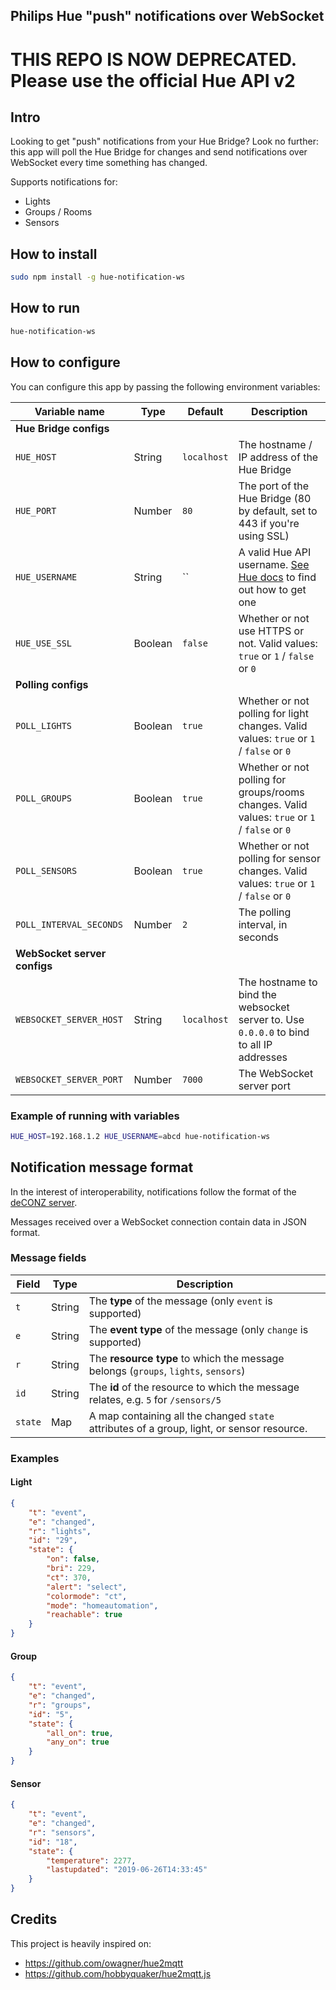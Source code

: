 
Philips Hue "push" notifications over WebSocket  
--  

# THIS REPO IS NOW DEPRECATED. Please use the official Hue API v2

## Intro  
Looking to get "push" notifications from your Hue Bridge?
Look no further: this app will poll the Hue Bridge for changes and send notifications over WebSocket every time something has changed.  
  
Supports notifications for:  
 - Lights  
 - Groups / Rooms
 - Sensors  
  
## How to install   
```bash  
sudo npm install -g hue-notification-ws 
```
  
## How to run
```bash  
hue-notification-ws  
```

  
## How to configure  
You can configure this app by passing the following environment variables:  
  
| Variable name | Type | Default | Description |  
|---------------|------|---------|-------------|  
| **Hue Bridge configs** |
| `HUE_HOST` | String | `localhost` | The hostname / IP address of the Hue Bridge |  
| `HUE_PORT` | Number | `80` | The port of the Hue Bridge (80 by default, set to 443 if you're using SSL) |  
| `HUE_USERNAME` | String | `` | A valid Hue API username. [See Hue docs](https://developers.meethue.com/develop/get-started-2) to find out how to get one |  
| `HUE_USE_SSL` | Boolean | `false` | Whether or not use HTTPS or not. Valid values: `true` or `1` / `false` or `0` | 
| **Polling configs** | 
| `POLL_LIGHTS` | Boolean | `true` | Whether or not polling for light changes. Valid values: `true` or `1` / `false` or `0` |  
| `POLL_GROUPS` | Boolean | `true` | Whether or not polling for groups/rooms changes. Valid values: `true` or `1` / `false` or `0` |  
| `POLL_SENSORS` | Boolean | `true` | Whether or not polling for sensor changes. Valid values: `true` or `1` / `false` or `0` |  
| `POLL_INTERVAL_SECONDS` | Number | `2` | The polling interval, in seconds |  
| **WebSocket server configs** | 
| `WEBSOCKET_SERVER_HOST` | String | `localhost` | The hostname to bind the websocket server to. Use `0.0.0.0` to bind to all IP addresses |  
| `WEBSOCKET_SERVER_PORT` | Number | `7000` | The WebSocket server port |  

### Example of running with variables
```bash  
HUE_HOST=192.168.1.2 HUE_USERNAME=abcd hue-notification-ws  
```  
  
## Notification message format  
In the interest of interoperability, notifications follow the format of the [deCONZ server](https://dresden-elektronik.github.io/deconz-rest-doc/websocket/).  
  
Messages received over a WebSocket connection contain data in JSON format.  
  
### Message fields  
  
| Field | Type |Description|  
|-------|------|-----------|  
| `t` | String | The **type** of the message (only `event` is supported) |  
| `e` | String | The **event type** of the message (only `change` is supported) |
| `r` | String | The **resource type** to which the message belongs (`groups`, `lights`, `sensors`) |
| `id` | String | The **id** of the resource to which the message relates, e.g. `5` for `/sensors/5` |  
| `state` | Map | A map containing all the changed `state` attributes of a group, light, or sensor resource. |  
  
### Examples

#### Light
```json
{
    "t": "event",
    "e": "changed",
    "r": "lights",
    "id": "29",
    "state": {
        "on": false,
        "bri": 229,
        "ct": 370,
        "alert": "select",
        "colormode": "ct",
        "mode": "homeautomation",
        "reachable": true
    }
}
```

#### Group
```json
{
    "t": "event",
    "e": "changed",
    "r": "groups",
    "id": "5",
    "state": {
        "all_on": true,
        "any_on": true
    }
}
```

#### Sensor
```json
{
    "t": "event",
    "e": "changed",
    "r": "sensors",
    "id": "18",
    "state": {
        "temperature": 2277,
        "lastupdated": "2019-06-26T14:33:45"
    }
}
```


## Credits
This project is heavily inspired on:
- https://github.com/owagner/hue2mqtt
- https://github.com/hobbyquaker/hue2mqtt.js
